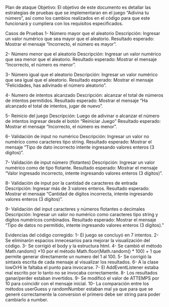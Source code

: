 Plan de ataque
Objetivo: El objetivo de este documento es detallar las estrategias de pruebas que se implementaran en el juego “Adivina tu número”, así como los cambios realizados en el código para que este funcionará y cumpliera con los requisitos especificados.


Casos de Pruebas
1- Número mayor que el aleatorio 
Descripción: Ingresar un valor numérico que sea mayor que el aleatorio.
Resultado esperado:  Mostrar el mensaje “Incorrecto, el número es mayor”.

2- Número menor que el aleatorio
Descripción: Ingresar un valor numérico que sea menor que el aleatorio.
Resultado esperado:  Mostrar el mensaje “Incorrecto, el número es menor”.

3- Número igual que el aleatorio
Descripción: Ingresar un valor numérico que sea igual que el aleatorio.
Resultado esperado:  Mostrar el mensaje “Felicidades, has adivinado el número aleatorio”.

4- Numero de intentos alcanzado
Descripción: alcanzar el total de números de intentos permitidos.
Resultado esperado:  Mostrar el mensaje “Ha alcanzado el total de intentos, jugar de nuevo”.

5- Reinicio del juego
Descripción: Luego de adivinar o alcanzar el número de intentos ingresar desde el botón “Reiniciar Juego”
Resultado esperado:  Mostrar el mensaje “Incorrecto, el número es menor”.

6- Validación de input no numérico
Descripción: Ingresar un valor no numérico como caracteres tipo string.
Resultado esperado:  Mostrar el mensaje “Tipo de dato incorrecto intente ingresando valores enteros (3 dígitos)”.

7- Validación de input número (flotantes)
Descripción: Ingresar un valor numérico como de tipo flotante.
Resultado esperado:  Mostrar el mensaje “Valor ingresado incorrecto, intente ingresando valores enteros (3 dígitos)”.

8- Validación de input por la cantidad de caracteres de entrada
Descripción: Ingresar más de 3 valores enteros.
Resultado esperado:  Mostrar el mensaje “Cantidad de dígitos incorrecta, intente ingresando valores enteros (3 dígitos)”.

9- Validación del input caracteres y números flotantes o decimales
Descripción: Ingresar un valor no numérico como caracteres tipo string y digitos numéricos combinados.
Resultado esperado:  Mostrar el mensaje “Tipo de datos no permitido, intente ingresando valores enteros (3 dígitos).”

Evidencias del código corregido:
1- El juego se concluyó en 7 intentos.
2- Se eliminarón espacios innecesarios para mejorar la visualización del código.
3- Se corrigió el body y la estructura html.
4- Se cambió el método Math.random() *10 por el método Math.floor(Math.random() * 100) + 1 que permite generar directamente un numero del 1 al 100.
5- Se corrigió la sintaxis escrita de cada mensaje al visualizar los resultados.
6- A la clase lowOrHi le faltaba el punto para invocarse.
7- El AddEventListener estaba mal escrito por lo tanto no se invocaba correctamente.
8- Los resultados ganar/perder estaban invertidos.
9- Se modificó el valor de ATTEMPS por 10 para coincidir con el mensaje inicial.
10- La comparación entre los métodos userGuess y randomNumber estaban mal ya que para que se generé correctamente la conversion el primero debe ser string para poder cambiarlo a number.
